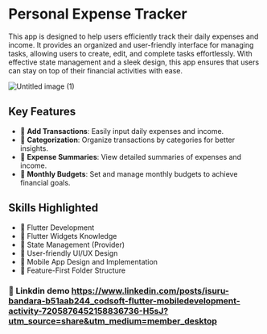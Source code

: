 #  Personal Expense Tracker

This app is designed to help users efficiently track their daily expenses and income. It provides an organized and user-friendly interface for managing tasks, allowing users to create, edit, and complete tasks effortlessly. With effective state management and a sleek design, this app ensures that users can stay on top of their financial activities with ease.

![Untitled image (1)](https://github.com/isurubandara1/Personal_Expense_Tracker_App/assets/111081151/f2beadb1-abe1-4ad7-9964-e479ac62816e)


## Key Features

- 🔹 **Add Transactions**: Easily input daily expenses and income.
- 🔹 **Categorization**: Organize transactions by categories for better insights.
- 🔹 **Expense Summaries**: View detailed summaries of expenses and income.
- 🔹 **Monthly Budgets**: Set and manage monthly budgets to achieve financial goals.

## Skills Highlighted

- 🔸 Flutter Development
- 🔸 Flutter Widgets Knowledge
- 🔸 State Management (Provider)
- 🔸 User-friendly UI/UX Design
- 🔸 Mobile App Design and Implementation
- 🔸 Feature-First Folder Structure

### 🔷 Linkdin demo https://www.linkedin.com/posts/isuru-bandara-b51aab244_codsoft-flutter-mobiledevelopment-activity-7205876452158836736-H5sJ?utm_source=share&utm_medium=member_desktop


